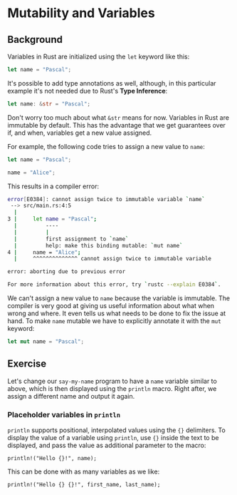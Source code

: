 # Mutability and Variables

## Background

Variables in Rust are initialized using the `let` keyword like this:

```rust
let name = "Pascal";
```

It's possible to add type annotations as well, although, in this particular example it's not
needed due to Rust's **Type Inference**:

```rust
let name: &str = "Pascal";
```

Don't worry too much about what `&str` means for now. 
Variables in Rust are immutable by default. This has the advantage that we get guarantees over
if, and when, variables get a new value assigned.

For example, the following code tries to assign a new value to `name`:

```rust
let name = "Pascal";

name = "Alice";
```

This results in a compiler error:

```sh
error[E0384]: cannot assign twice to immutable variable `name`
 --> src/main.rs:4:5
  |
3 |     let name = "Pascal";
  |         ----
  |         |
  |         first assignment to `name`
  |         help: make this binding mutable: `mut name`
4 |     name = "Alice";
  |     ^^^^^^^^^^^^^^ cannot assign twice to immutable variable

error: aborting due to previous error

For more information about this error, try `rustc --explain E0384`.
```

We can't assign a new value to `name` because the variable is immutable. The compiler is very
good at giving us useful information about what when wrong and where. It even tells us what needs
to be done to fix the issue at hand. To make `name` mutable we have to explicitly annotate it
with the `mut` keyword:

```rust
let mut name = "Pascal";
```

## Exercise

Let's change our `say-my-name` program to have a `name` variable similar to above, which is then
displayed using the `println` macro. Right after, we assign a different name and output it again.

### Placeholder variables in `println`

`println` supports positional, interpolated values using the `{}` delimiters. To display the value
of a variable using `println`, use `{}` inside the text to be displayed, and pass the value as
additional parameter to the macro:

```
println!("Hello {}!", name);
```

This can be done with as many variables as we like:

```
println!("Hello {} {}!", first_name, last_name);
```
